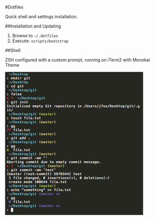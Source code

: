 #Dotfiles

Quick shell and settings installation.

##Installation and Updating

1. Browse to `~/.dotfiles`
2. Execute: `scripts/bootstrap`

##Shell

ZSH configured with a custom prompt, running on iTerm2 with Monokai Theme

![Prompt Screenshot](prompt.png?raw=true)
